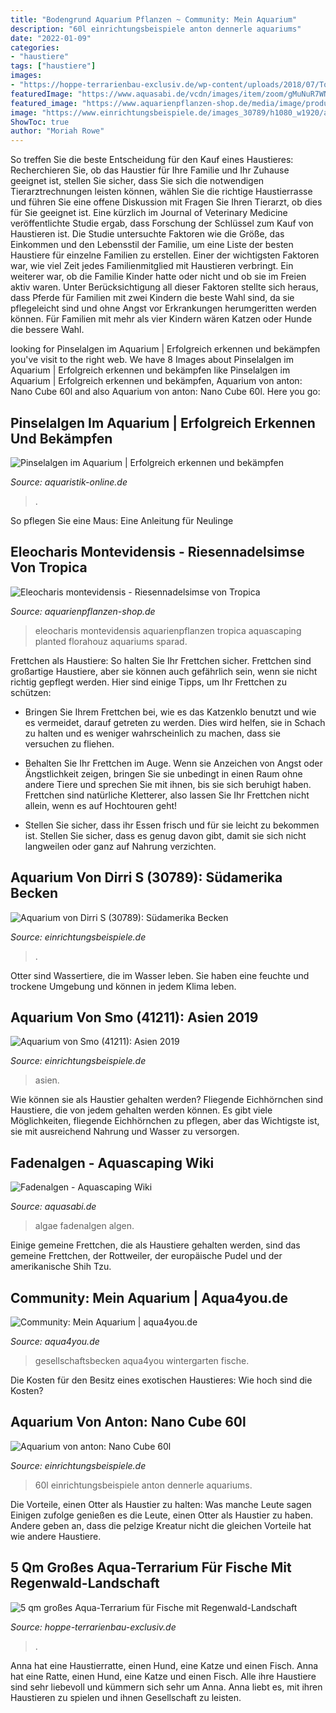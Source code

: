 ```yaml
---
title: "Bodengrund Aquarium Pflanzen ~ Community: Mein Aquarium"
description: "60l einrichtungsbeispiele anton dennerle aquariums"
date: "2022-01-09"
categories:
- "haustiere"
tags: ["haustiere"]
images:
- "https://hoppe-terrarienbau-exclusiv.de/wp-content/uploads/2018/07/Totale-n1J.jpg"
featuredImage: "https://www.aquasabi.de/vcdn/images/item/zoom/gMuNuR7WNX/fadenalgen.jpg"
featured_image: "https://www.aquarienpflanzen-shop.de/media/image/product/581/lg/eleocharis-montevidensis-riesennadelsimse-von-tropica.jpg"
image: "https://www.einrichtungsbeispiele.de/images_30789/h1080_w1920/aquarium-suedamerika-becken__b70a0df063ef16685fb3ae42f9548aed.jpg"
ShowToc: true
author: "Moriah Rowe"
---
```



So treffen Sie die beste Entscheidung für den Kauf eines Haustieres: Recherchieren Sie, ob das Haustier für Ihre Familie und Ihr Zuhause geeignet ist, stellen Sie sicher, dass Sie sich die notwendigen Tierarztrechnungen leisten können, wählen Sie die richtige Haustierrasse und führen Sie eine offene Diskussion mit Fragen Sie Ihren Tierarzt, ob dies für Sie geeignet ist.
Eine kürzlich im Journal of Veterinary Medicine veröffentlichte Studie ergab, dass Forschung der Schlüssel zum Kauf von Haustieren ist. Die Studie untersuchte Faktoren wie die Größe, das Einkommen und den Lebensstil der Familie, um eine Liste der besten Haustiere für einzelne Familien zu erstellen. Einer der wichtigsten Faktoren war, wie viel Zeit jedes Familienmitglied mit Haustieren verbringt. Ein weiterer war, ob die Familie Kinder hatte oder nicht und ob sie im Freien aktiv waren. Unter Berücksichtigung all dieser Faktoren stellte sich heraus, dass Pferde für Familien mit zwei Kindern die beste Wahl sind, da sie pflegeleicht sind und ohne Angst vor Erkrankungen herumgeritten werden können. Für Familien mit mehr als vier Kindern wären Katzen oder Hunde die bessere Wahl.

	

		
looking for Pinselalgen im Aquarium | Erfolgreich erkennen und bekämpfen you've visit to the right web. We have 8 Images about Pinselalgen im Aquarium | Erfolgreich erkennen und bekämpfen like Pinselalgen im Aquarium | Erfolgreich erkennen und bekämpfen, Aquarium von anton: Nano Cube 60l and also Aquarium von anton: Nano Cube 60l. Here you go:
		
    
## Pinselalgen Im Aquarium | Erfolgreich Erkennen Und Bekämpfen

<img loading=lazy src="https://cdn-bdkia.nitrocdn.com/oxjnlNucXkWFNaZbvkTZwJgjzXCTZXMK/assets/static/optimized/rev-f2526d9/wp-content/uploads/2020/05/20200524_200932-2048x1536.jpg" onerror="this.onerror=null;this.src='https://tse4.mm.bing.net/th?id=OIP.qqC0rQxhNOidGTO8heP-2QHaFj&amp;pid=15.1';" alt="Pinselalgen im Aquarium | Erfolgreich erkennen und bekämpfen">

_Source: aquaristik-online.de_

>. 

	

So pflegen Sie eine Maus: Eine Anleitung für Neulinge

    
## Eleocharis Montevidensis - Riesennadelsimse Von Tropica

<img loading=lazy src="https://www.aquarienpflanzen-shop.de/media/image/product/581/lg/eleocharis-montevidensis-riesennadelsimse-von-tropica.jpg" onerror="this.onerror=null;this.src='https://tse4.mm.bing.net/th?id=OIP.teiruVJO0H0sjXTS0ej0JwHaHa&amp;pid=15.1';" alt="Eleocharis montevidensis - Riesennadelsimse von Tropica">

_Source: aquarienpflanzen-shop.de_

>eleocharis montevidensis aquarienpflanzen tropica aquascaping planted florahouz aquariums sparad. 

	

Frettchen als Haustiere: So halten Sie Ihr Frettchen sicher.
Frettchen sind großartige Haustiere, aber sie können auch gefährlich sein, wenn sie nicht richtig gepflegt werden. Hier sind einige Tipps, um Ihr Frettchen zu schützen:
- Bringen Sie Ihrem Frettchen bei, wie es das Katzenklo benutzt und wie es vermeidet, darauf getreten zu werden. Dies wird helfen, sie in Schach zu halten und es weniger wahrscheinlich zu machen, dass sie versuchen zu fliehen.

- Behalten Sie Ihr Frettchen im Auge. Wenn sie Anzeichen von Angst oder Ängstlichkeit zeigen, bringen Sie sie unbedingt in einen Raum ohne andere Tiere und sprechen Sie mit ihnen, bis sie sich beruhigt haben. Frettchen sind natürliche Kletterer, also lassen Sie Ihr Frettchen nicht allein, wenn es auf Hochtouren geht!

- Stellen Sie sicher, dass ihr Essen frisch und für sie leicht zu bekommen ist. Stellen Sie sicher, dass es genug davon gibt, damit sie sich nicht langweilen oder ganz auf Nahrung verzichten.

    
## Aquarium Von Dirri S (30789): Südamerika Becken

<img loading=lazy src="https://www.einrichtungsbeispiele.de/images_30789/h1080_w1920/aquarium-suedamerika-becken__b70a0df063ef16685fb3ae42f9548aed.jpg" onerror="this.onerror=null;this.src='https://tse1.mm.bing.net/th?id=OIP.rlTQbjI5PEv6eWlR5PSPigHaEK&amp;pid=15.1';" alt="Aquarium von Dirri S (30789): Südamerika Becken">

_Source: einrichtungsbeispiele.de_

>. 

	

Otter sind Wassertiere, die im Wasser leben. Sie haben eine feuchte und trockene Umgebung und können in jedem Klima leben.

    
## Aquarium Von Smo (41211): Asien 2019

<img loading=lazy src="https://www.einrichtungsbeispiele.de/images_41211/h1080_w1920/aquarium-asien-2019__2c3d49e0ca4668b478826aea38c85118.jpg" onerror="this.onerror=null;this.src='https://tse1.mm.bing.net/th?id=OIP.1dZkyZZxZPLeZ48sUGdqLgHaFj&amp;pid=15.1';" alt="Aquarium von Smo (41211): Asien 2019">

_Source: einrichtungsbeispiele.de_

>asien. 

	

Wie können sie als Haustier gehalten werden?
Fliegende Eichhörnchen sind Haustiere, die von jedem gehalten werden können. Es gibt viele Möglichkeiten, fliegende Eichhörnchen zu pflegen, aber das Wichtigste ist, sie mit ausreichend Nahrung und Wasser zu versorgen.

    
## Fadenalgen - Aquascaping Wiki

<img loading=lazy src="https://www.aquasabi.de/vcdn/images/item/zoom/gMuNuR7WNX/fadenalgen.jpg" onerror="this.onerror=null;this.src='https://tse2.mm.bing.net/th?id=OIP.SjBYt3-aR15nY_2sWcCIbgHaFi&amp;pid=15.1';" alt="Fadenalgen - Aquascaping Wiki">

_Source: aquasabi.de_

>algae fadenalgen algen. 

	

Einige gemeine Frettchen, die als Haustiere gehalten werden, sind das gemeine Frettchen, der Rottweiler, der europäische Pudel und der amerikanische Shih Tzu.

    
## Community: Mein Aquarium | Aqua4you.de

<img loading=lazy src="http://www.aqua4you.de/images/mein_aquarium/dqXc9O385TPE.jpg" onerror="this.onerror=null;this.src='https://tse2.mm.bing.net/th?id=OIP.oPF0N12BAy4XLcd7J4u_-QHaFj&amp;pid=15.1';" alt="Community: Mein Aquarium | aqua4you.de">

_Source: aqua4you.de_

>gesellschaftsbecken aqua4you wintergarten fische. 

	

Die Kosten für den Besitz eines exotischen Haustieres: Wie hoch sind die Kosten?

    
## Aquarium Von Anton: Nano Cube 60l

<img loading=lazy src="http://www.einrichtungsbeispiele.de/images_25626/h768_w1024/aquarium-nano-cube-60l__3898a2fa37718ca4e0549c893834eb49.jpg" onerror="this.onerror=null;this.src='https://tse3.mm.bing.net/th?id=OIP.epJ6hdi612qdyahOJaGfLgHaJ4&amp;pid=15.1';" alt="Aquarium von anton: Nano Cube 60l">

_Source: einrichtungsbeispiele.de_

>60l einrichtungsbeispiele anton dennerle aquariums. 

	

Die Vorteile, einen Otter als Haustier zu halten: Was manche Leute sagen
Einigen zufolge genießen es die Leute, einen Otter als Haustier zu haben. Andere geben an, dass die pelzige Kreatur nicht die gleichen Vorteile hat wie andere Haustiere.

    
## 5 Qm Großes Aqua-Terrarium Für Fische Mit Regenwald-Landschaft

<img loading=lazy src="https://hoppe-terrarienbau-exclusiv.de/wp-content/uploads/2018/07/Totale-n1J.jpg" onerror="this.onerror=null;this.src='https://tse1.mm.bing.net/th?id=OIP.CfXR-bwx8SFUw_bmlIb_tQHaE8&amp;pid=15.1';" alt="5 qm großes Aqua-Terrarium für Fische mit Regenwald-Landschaft">

_Source: hoppe-terrarienbau-exclusiv.de_

>. 

	

Anna hat eine Haustierratte, einen Hund, eine Katze und einen Fisch.
Anna hat eine Ratte, einen Hund, eine Katze und einen Fisch. Alle ihre Haustiere sind sehr liebevoll und kümmern sich sehr um Anna. Anna liebt es, mit ihren Haustieren zu spielen und ihnen Gesellschaft zu leisten.

